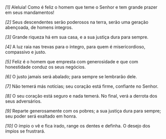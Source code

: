 *[1]* Aleluia! Como é feliz o homem que teme o Senhor e tem grande prazer em seus mandamentos!

*[2]* Seus descendentes serão poderosos na terra, serão uma geração abençoada, de homens íntegros.

*[3]* Grande riqueza há em sua casa, e a sua justiça dura para sempre.

*[4]* A luz raia nas trevas para o íntegro, para quem é misericordioso, compassivo e justo.

*[5]* Feliz é o homem que empresta com generosidade e que com honestidade conduz os seus negócios.

*[6]* O justo jamais será abalado; para sempre se lembrarão dele.

*[7]* Não temerá más notícias; seu coração está firme, confiante no Senhor.

*[8]* O seu coração está seguro e nada temerá. No final, verá a derrota dos seus adversários.

*[9]* Reparte generosamente com os pobres; a sua justiça dura para sempre; seu poder será exaltado em honra.

*[10]* O ímpio o vê e fica irado, range os dentes e definha. O desejo dos ímpios se frustrará.

